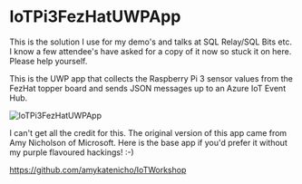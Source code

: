 # IoTPi3FezHatUWPApp

This is the solution I use for my demo's and talks at SQL Relay/SQL Bits etc. I know a few attendee's have asked for a copy of it now so stuck it on here. Please help yourself.

This is the UWP app that collects the Raspberry Pi 3 sensor values from the FezHat topper board and sends JSON messages up to an Azure IoT Event Hub.

![IoTPi3FezHatUWPApp](Images/IoTSolutionDiagram.PNG?raw=true)

I can't get all the credit for this. The original version of this app came from Amy Nicholson of Microsoft. Here is the base app if you'd prefer it without my purple flavoured hackings! :-) 

https://github.com/amykatenicho/IoTWorkshop
